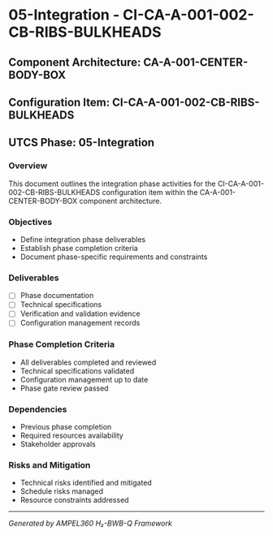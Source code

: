 # 05-Integration - CI-CA-A-001-002-CB-RIBS-BULKHEADS

## Component Architecture: CA-A-001-CENTER-BODY-BOX
## Configuration Item: CI-CA-A-001-002-CB-RIBS-BULKHEADS
## UTCS Phase: 05-Integration

### Overview
This document outlines the integration phase activities for the CI-CA-A-001-002-CB-RIBS-BULKHEADS configuration item within the CA-A-001-CENTER-BODY-BOX component architecture.

### Objectives
- Define integration phase deliverables
- Establish phase completion criteria
- Document phase-specific requirements and constraints

### Deliverables
- [ ] Phase documentation
- [ ] Technical specifications
- [ ] Verification and validation evidence
- [ ] Configuration management records

### Phase Completion Criteria
- All deliverables completed and reviewed
- Technical specifications validated
- Configuration management up to date
- Phase gate review passed

### Dependencies
- Previous phase completion
- Required resources availability
- Stakeholder approvals

### Risks and Mitigation
- Technical risks identified and mitigated
- Schedule risks managed
- Resource constraints addressed

---
*Generated by AMPEL360 H₂-BWB-Q Framework*
